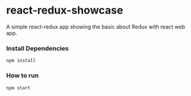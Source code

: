 # react-redux-showcase
A simple react-redux app showing the basic about Redux with react web app.

 ### Install Dependencies</br>
  `npm install`
 
 ### How to run </br>
  `npm start`
  
